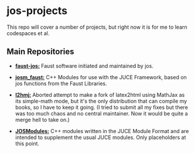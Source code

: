 # jos-projects

This repo will cover a number of projects, but right now it is for me to learn codespaces et al.

## Main Repositories
- <a href="https://github.com/josmithiii/faust-jos"><b>faust-jos:</b></a> Faust software initiated and maintained by jos.

- <a href="https://github.com/josmithiii/josm_faust"><b>josm_faust:</b></a> C++ Modules for use with the JUCE Framework, based on jos functions from the Faust Libraries.

- <a href="https://github.com/josmithiii/l2hmj"><b>l2hmj:</b></a> Aborted attempt to make a fork of latex2html using MathJax as its simple-math mode, but it's the only distribution that can compile my books, so I have to keep it going.  (I tried to submit all my fixes but there was too much chaos and no central maintainer. Now it would be quite a merge hell to take on.)

- <a href="https://github.com/josmithiii/JOSModules"><b>JOSModules:</b></a>  C++ modules written in the JUCE Module Format and are intended to supplement the usual JUCE modules.  Only placeholders at this point.
